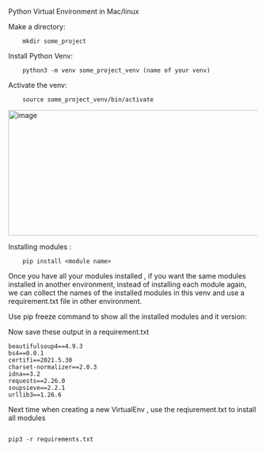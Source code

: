 Python Virtual Environment in Mac/linux

Make a directory:

	
		mkdir some_project


Install Python Venv:


		python3 -m venv some_project_venv (name of your venv) 


Activate the venv:


		source some_project_venv/bin/activate
		

<img width="1404" height="254" alt="image" src="https://github.com/user-attachments/assets/b86d1b3e-c68e-44d8-b99c-580851b36637" />

Installing modules :

		
		pip install <module name>
		
Once you have all your modules installed , if you want the same modules installed in another environment, instead of installing each module again, we can collect the names of the installed modules in this venv and use a requirement.txt file in other environment.


Use pip freeze command to show all the installed modules and it version:



Now save these output in a requirement.txt 

```
beautifulsoup4==4.9.3
bs4==0.0.1
certifi==2021.5.30
charset-normalizer==2.0.3
idna==3.2
requests==2.26.0
soupsieve==2.2.1
urllib3==1.26.6
```


Next time when creating a new VirtualEnv , use the reqiurement.txt to install all modules
```

pip3 -r requirements.txt
```
